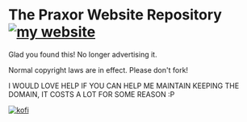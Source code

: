 # The Praxor Website Repository [![my website](https://img.shields.io/badge/click_to_visit_my_website-6822b3)](https://praxor.wtf)

Glad you found this! No longer advertising it.

Normal copyright laws are in effect. Please don't fork!

I WOULD LOVE HELP IF YOU CAN HELP ME MAINTAIN KEEPING THE DOMAIN, IT COSTS A LOT FOR SOME REASON :P

[![kofi](https://img.shields.io/badge/kofi-%23F16061.svg?&style=for-the-badge&logo=ko-fi&logoColor=white)](https://ko-fi.com/praxor)

